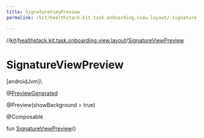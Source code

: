 ```yaml
---
title: SignatureViewPreview
permalink: /kit/healthstack.kit.task.onboarding.view.layout/-signature-view-preview.html

---
```

//[kit](/kit.html)/[healthstack.kit.task.onboarding.view.layout](index.html)/[SignatureViewPreview](-signature-view-preview.html)



# SignatureViewPreview



[androidJvm]\




@[PreviewGenerated](../healthstack.kit.annotation/-preview-generated/index.html)



@Preview(showBackground = true)



@Composable



fun [SignatureViewPreview](-signature-view-preview.html)()





